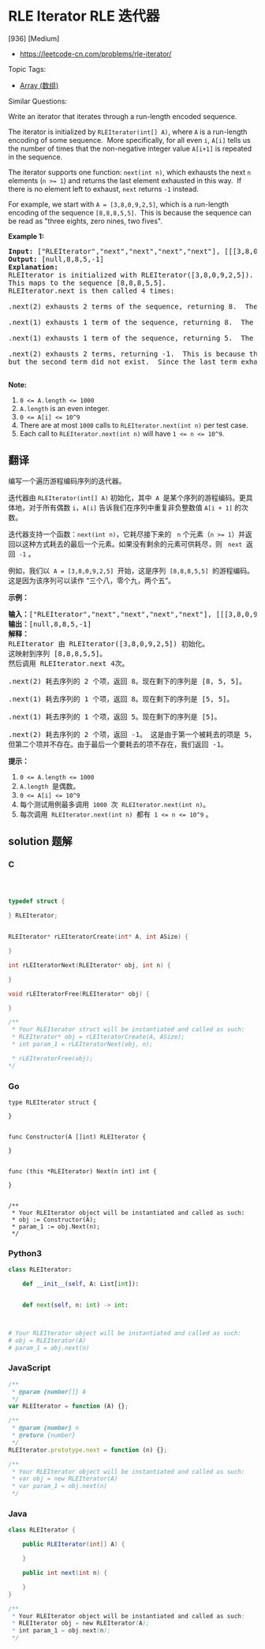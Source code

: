 # RLE Iterator RLE 迭代器

[936] [Medium]

- https://leetcode-cn.com/problems/rle-iterator/

Topic Tags:

- [Array (数组)](https://leetcode-cn.com/tag/array/)

Similar Questions:

Write an iterator that iterates through a run-length encoded sequence.

The iterator is initialized by `RLEIterator(int[] A)`, where `A` is a run-length encoding of some sequence.  More specifically, for all even `i`, `A[i]` tells us the number of times that the non-negative integer value `A[i+1]` is repeated in the sequence.

The iterator supports one function: `next(int n)`, which exhausts the next `n` elements (`n >= 1`) and returns the last element exhausted in this way.  If there is no element left to exhaust, `next` returns `-1` instead.

For example, we start with `A = [3,8,0,9,2,5]`, which is a run-length encoding of the sequence `[8,8,8,5,5]`.  This is because the sequence can be read as "three eights, zero nines, two fives".

**Example 1:**

<pre><strong>Input: </strong><span id="example-input-1-1">["RLEIterator","next","next","next","next"]</span>, <span id="example-input-1-2">[[[3,8,0,9,2,5]],[2],[1],[1],[2]]</span>
<strong>Output: </strong><span id="example-output-1">[null,8,8,5,-1]</span>
<strong>Explanation: </strong>
RLEIterator is initialized with RLEIterator([3,8,0,9,2,5]).
This maps to the sequence [8,8,8,5,5].
RLEIterator.next is then called 4 times:

.next(2) exhausts 2 terms of the sequence, returning 8.  The remaining sequence is now [8, 5, 5].

.next(1) exhausts 1 term of the sequence, returning 8.  The remaining sequence is now [5, 5].

.next(1) exhausts 1 term of the sequence, returning 5.  The remaining sequence is now [5].

.next(2) exhausts 2 terms, returning -1.  This is because the first term exhausted was 5,
but the second term did not exist.  Since the last term exhausted does not exist, we return -1.

</pre>

**Note:**

1.  `0 <= A.length <= 1000`
2.  `A.length` is an even integer.
3.  `0 <= A[i] <= 10^9`
4.  There are at most `1000` calls to `RLEIterator.next(int n)` per test case.
5.  Each call to `RLEIterator.next(int n)` will have `1 <= n <= 10^9`.

## 翻译

编写一个遍历游程编码序列的迭代器。

迭代器由 `RLEIterator(int[] A)` 初始化，其中  `A`  是某个序列的游程编码。更具体地，对于所有偶数 `i`，`A[i]` 告诉我们在序列中重复非负整数值 `A[i + 1]` 的次数。

迭代器支持一个函数：`next(int n)`，它耗尽接下来的   `n` 个元素（`n >= 1`）并返回以这种方式耗去的最后一个元素。如果没有剩余的元素可供耗尽，则   `next`  返回  `-1` 。

例如，我们以  `A = [3,8,0,9,2,5]`  开始，这是序列  `[8,8,8,5,5]`  的游程编码。这是因为该序列可以读作 “三个八，零个九，两个五”。

**示例：**

<pre><strong>输入：</strong>["RLEIterator","next","next","next","next"], [[[3,8,0,9,2,5]],[2],[1],[1],[2]]
<strong>输出：</strong>[null,8,8,5,-1]
<strong>解释：</strong>
RLEIterator 由 RLEIterator([3,8,0,9,2,5]) 初始化。
这映射到序列 [8,8,8,5,5]。
然后调用 RLEIterator.next 4次。

.next(2) 耗去序列的 2 个项，返回 8。现在剩下的序列是 [8, 5, 5]。

.next(1) 耗去序列的 1 个项，返回 8。现在剩下的序列是 [5, 5]。

.next(1) 耗去序列的 1 个项，返回 5。现在剩下的序列是 [5]。

.next(2) 耗去序列的 2 个项，返回 -1。 这是由于第一个被耗去的项是 5，
但第二个项并不存在。由于最后一个要耗去的项不存在，我们返回 -1。
</pre>

**提示：**

1.  `0 <= A.length <= 1000`
2.  `A.length`  是偶数。
3.  `0 <= A[i] <= 10^9`
4.  每个测试用例最多调用  `1000`  次  `RLEIterator.next(int n)`。
5.  每次调用  `RLEIterator.next(int n)`  都有  `1 <= n <= 10^9` 。

## solution 题解

### C

```c



typedef struct {

} RLEIterator;


RLEIterator* rLEIteratorCreate(int* A, int ASize) {

}

int rLEIteratorNext(RLEIterator* obj, int n) {

}

void rLEIteratorFree(RLEIterator* obj) {

}

/**
 * Your RLEIterator struct will be instantiated and called as such:
 * RLEIterator* obj = rLEIteratorCreate(A, ASize);
 * int param_1 = rLEIteratorNext(obj, n);

 * rLEIteratorFree(obj);
*/
```

### Go

```golang
type RLEIterator struct {

}


func Constructor(A []int) RLEIterator {

}


func (this *RLEIterator) Next(n int) int {

}


/**
 * Your RLEIterator object will be instantiated and called as such:
 * obj := Constructor(A);
 * param_1 := obj.Next(n);
 */
```

### Python3

```python
class RLEIterator:

    def __init__(self, A: List[int]):


    def next(self, n: int) -> int:



# Your RLEIterator object will be instantiated and called as such:
# obj = RLEIterator(A)
# param_1 = obj.next(n)
```

### JavaScript

```javascript
/**
 * @param {number[]} A
 */
var RLEIterator = function (A) {};

/**
 * @param {number} n
 * @return {number}
 */
RLEIterator.prototype.next = function (n) {};

/**
 * Your RLEIterator object will be instantiated and called as such:
 * var obj = new RLEIterator(A)
 * var param_1 = obj.next(n)
 */
```

### Java

```java
class RLEIterator {

    public RLEIterator(int[] A) {

    }

    public int next(int n) {

    }
}

/**
 * Your RLEIterator object will be instantiated and called as such:
 * RLEIterator obj = new RLEIterator(A);
 * int param_1 = obj.next(n);
 */
```
